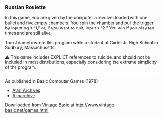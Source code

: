 ### Russian Roulette

In this game, you are given by the computer a revolver loaded with one bullet and five empty chambers. You spin the chamber and pull the trigger by inputting a “1,” or, if you want to quit, input a “2.” You win if you play ten times and are still alive.

Tom Adametx wrote this program while a student at Curtis Jr. High School in Sudbury, Massachusetts.

⚠️ This game includes EXPLICT references to suicide, and should not be included in most distributions, especially considering the extreme simplicity of the program.

---

As published in Basic Computer Games (1978):
- [Atari Archives](https://www.atariarchives.org/basicgames/showpage.php?page=141)
- [Annarchive](https://annarchive.com/files/Basic_Computer_Games_Microcomputer_Edition.pdf#page=153)

Downloaded from Vintage Basic at
http://www.vintage-basic.net/games.html
